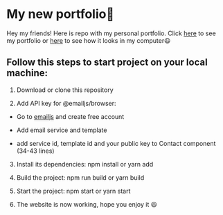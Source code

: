 # My new portfolio🚀

Hey my friends! Here is repo with my personal portfolio. Click [here](https://ksalpern-portfolio.vercel.app/) to see my portfolio or [here](https://www.youtube.com/watch?v=i3-ZOFAFc_Y) to see how it looks in my computer😃

## Follow this steps to start project on your local machine:

1. Download or clone this repository

2. Add API key for @emailjs/browser:

- Go to [emailjs](https://www.emailjs.com/) and create free account

- Add email service and template

- add service id, template id and your public key to Contact component (34-43 lines)

3. Install its dependencies: npm install or yarn add

4. Build the project: npm run build or yarn build

5. Start the project: npm start or yarn start

6. The website is now working, hope you enjoy it 😃
